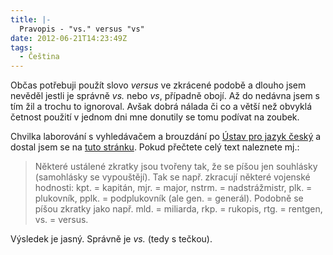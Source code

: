 ```yaml
---
title: |-
  Pravopis - "vs." versus "vs"
date: 2012-06-21T14:23:49Z
tags:
  - Čeština
---
```

Občas potřebuji použít slovo _versus_ ve zkrácené podobě a dlouho jsem nevěděl jestli je správně _vs._ nebo _vs_, případně obojí. Až do nedávna jsem s tím žil a trochu to ignoroval. Avšak dobrá nálada či co a větší než obvyklá četnost použití v jednom dni mne donutily se tomu podívat na zoubek.

Chvilka laborování s vyhledávačem a brouzdání po [Ústav pro jazyk český][1] a dostal jsem se na [tuto stránku][2]. Pokud přečtete celý text naleznete mj.:

> Některé ustálené zkratky jsou tvořeny tak, že se píšou jen souhlásky (samohlásky se vypouštějí). Tak se např. zkracují některé vojenské hodnosti: kpt. = kapitán, mjr. = major, nstrm. = nadstrážmistr, plk. = plukovník, pplk. = podplukovník (ale gen. = generál). Podobně se píšou zkratky jako např. mld. = miliarda, rkp. = rukopis, rtg. = rentgen, vs. = versus.

Výsledek je jasný. Správně je _vs._ (tedy s tečkou).

[1]: http://prirucka.ujc.cas.cz
[2]: http://prirucka.ujc.cas.cz/?id=780